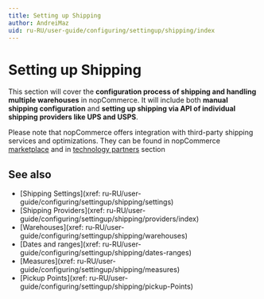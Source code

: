 ```yaml
---
title: Setting up Shipping
author: AndreiMaz
uid: ru-RU/user-guide/configuring/settingup/shipping/index
---
```


# Setting up Shipping

This section will cover the **configuration process of shipping and handling multiple warehouses** in nopCommerce. It will include both **manual shipping configuration** and **setting up shipping via API of individual shipping providers like UPS and USPS**.

Please note that nopCommerce offers integration with third-party shipping services and optimizations. They can be found in nopCommerce [marketplace](http://www.nopcommerce.com/marketplace.aspx) and in [technology partners](http://www.nopcommerce.com/technologypartners.aspx) section

## See also

* [Shipping Settings](xref: ru-RU/user-guide/configuring/settingup/shipping/settings)
* [Shipping Providers](xref: ru-RU/user-guide/configuring/settingup/shipping/providers/index)
* [Warehouses](xref: ru-RU/user-guide/configuring/settingup/shipping/warehouses)
* [Dates and ranges](xref: ru-RU/user-guide/configuring/settingup/shipping/dates-ranges)
* [Measures](xref: ru-RU/user-guide/configuring/settingup/shipping/measures)
* [Pickup Points](xref: ru-RU/user-guide/configuring/settingup/shipping/pickup-Points)
